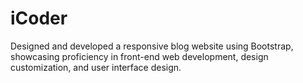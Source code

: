 # iCoder
Designed and developed a responsive blog website using Bootstrap, showcasing proficiency in front-end web development, design customization, and user interface design.
